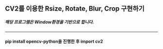 ## CV2를 이용한 Rsize, Rotate, Blur, Crop 구현하기
##### 해당 프로그램은 Window환경을 기반으로 합니다.
---

#### pip install opencv-python을 진행한 후 import cv2


